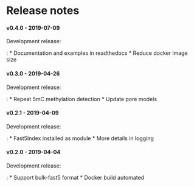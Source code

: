 # Release notes

#### v0.4.0 - 2019-07-09
Development release:

:   * Documentation and examples in readthedocs
    * Reduce docker image size

#### v0.3.0 - 2019-04-26
Development release:

:   * Repeat 5mC methylation detection
    * Update pore models

#### v0.2.1 - 2019-04-09
Development release:

:   * Fast5Index installed as module
    * More details in logging

#### v0.2.0 - 2019-04-04
Development release:

:   * Support bulk-fast5 format
    * Docker build automated
